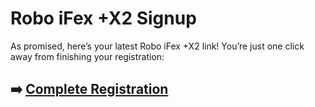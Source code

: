 # Robo iFex +X2 Signup

As promised, here’s your latest Robo iFex +X2 link! You’re just one click away from finishing your registration:

## ➡️ [Complete Registration](#REF!)
